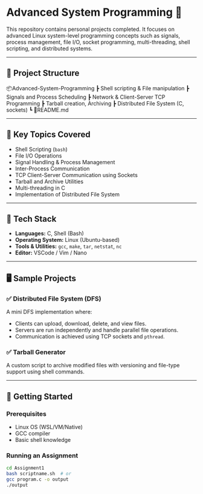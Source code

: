 # Advanced System Programming 🚀

This repository contains personal projects completed. It focuses on advanced Linux system-level programming concepts such as signals, process management, file I/O, socket programming, multi-threading, shell scripting, and distributed systems.

---

## 📁 Project Structure
📦Advanced-System-Programming
┣  Shell scripting & File manipulation
┣  Signals and Process Scheduling
┣  Network & Client-Server TCP Programming
┣  Tarball creation, Archiving
┣  Distributed File System (C, sockets)
┗ 📜README.md

---

## 📌 Key Topics Covered

- Shell Scripting (`bash`)
- File I/O Operations
- Signal Handling & Process Management
- Inter-Process Communication
- TCP Client-Server Communication using Sockets
- Tarball and Archive Utilities
- Multi-threading in C
- Implementation of Distributed File System

---

## 🔧 Tech Stack

- **Languages:** C, Shell (Bash)
- **Operating System:** Linux (Ubuntu-based)
- **Tools & Utilities:** `gcc`, `make`, `tar`, `netstat`, `nc`
- **Editor:** VSCode / Vim / Nano

---

## 🖥️ Sample Projects

### ✅ Distributed File System (DFS)
A mini DFS implementation where:
- Clients can upload, download, delete, and view files.
- Servers are run independently and handle parallel file operations.
- Communication is achieved using TCP sockets and `pthread`.

### ✅ Tarball Generator
A custom script to archive modified files with versioning and file-type support using shell commands.

---

## 🔌 Getting Started

### Prerequisites
- Linux OS (WSL/VM/Native)
- GCC compiler
- Basic shell knowledge

### Running an Assignment
```bash
cd Assignment1
bash scriptname.sh  # or
gcc program.c -o output
./output


